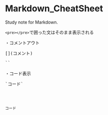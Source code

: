 # Markdown_CheatSheet
Study note for Markdown.



`<pre></pre>`で囲った文はそのまま表示される

・コメントアウト
<pre>[](コメント)<pre/>
`<!-- コメント -->`

・コード表示
<pre>`コード`</pre>
`コード`